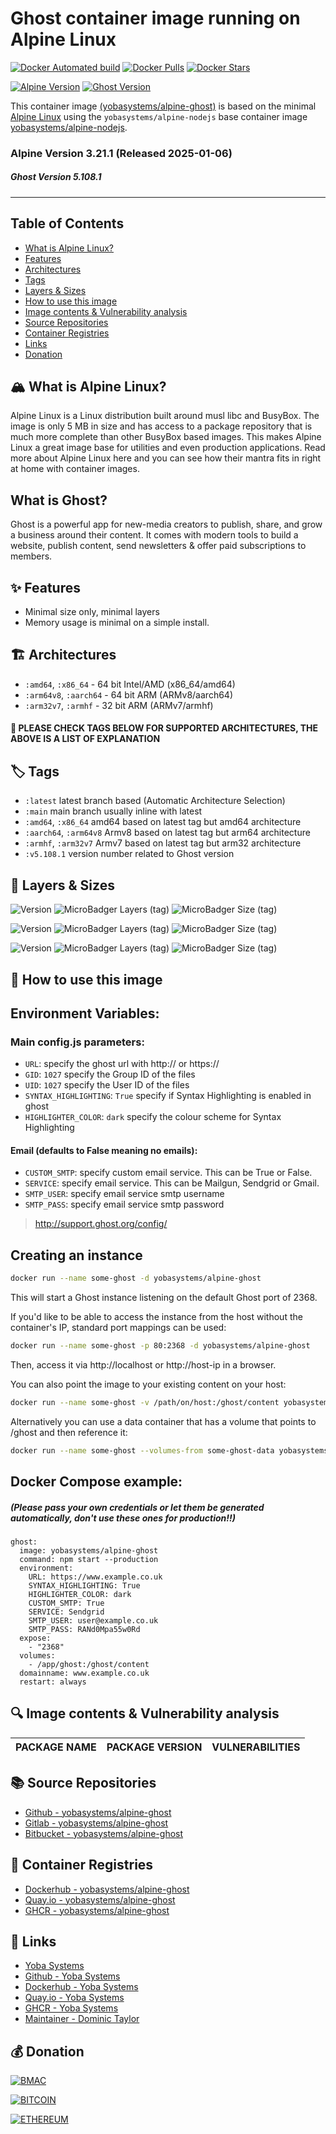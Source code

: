 # Ghost container image running on Alpine Linux

[![Docker Automated build](https://img.shields.io/docker/automated/yobasystems/alpine-ghost.svg?style=for-the-badge&logo=docker)](https://hub.docker.com/r/yobasystems/alpine-ghost/)
[![Docker Pulls](https://img.shields.io/docker/pulls/yobasystems/alpine-ghost.svg?style=for-the-badge&logo=docker)](https://hub.docker.com/r/yobasystems/alpine-ghost/)
[![Docker Stars](https://img.shields.io/docker/stars/yobasystems/alpine-ghost.svg?style=for-the-badge&logo=docker)](https://hub.docker.com/r/yobasystems/alpine-ghost/)

[![Alpine Version](https://img.shields.io/badge/Alpine%20version-v3.21.1-green.svg?style=for-the-badge&logo=alpine-linux)](https://alpinelinux.org/)
[![Ghost Version](https://img.shields.io/badge/Ghost%20version-v5.108.1-green.svg?style=for-the-badge)](https://ghost.org/)


This container image [(yobasystems/alpine-ghost)](https://hub.docker.com/r/yobasystems/alpine-ghost/) is based on the minimal [Alpine Linux](http://alpinelinux.org/) using the ```yobasystems/alpine-nodejs``` base container image [yobasystems/alpine-nodejs](https://hub.docker.com/r/yobasystems/alpine-nodejs/).

### Alpine Version 3.21.1 (Released 2025-01-06)
##### Ghost Version 5.108.1

----

## Table of Contents

- [What is Alpine Linux?](#what-is-alpine-linux)
- [Features](#features)
- [Architectures](#architectures)
- [Tags](#tags)
- [Layers & Sizes](#layers--sizes)
- [How to use this image](#how-to-use-this-image)
- [Image contents & Vulnerability analysis](#image-contents--vulnerability-analysis)
- [Source Repositories](#source-repositories)
- [Container Registries](#container-registries)
- [Links](#links)
- [Donation](#donation)


## 🏔️ What is Alpine Linux?
Alpine Linux is a Linux distribution built around musl libc and BusyBox. The image is only 5 MB in size and has access to a package repository that is much more complete than other BusyBox based images. This makes Alpine Linux a great image base for utilities and even production applications. Read more about Alpine Linux here and you can see how their mantra fits in right at home with container images.

## What is Ghost?
Ghost is a powerful app for new-media creators to publish, share, and grow a business around their content. It comes with modern tools to build a website, publish content, send newsletters & offer paid subscriptions to members.

## ✨ Features

* Minimal size only, minimal layers
* Memory usage is minimal on a simple install.


## 🏗️ Architectures

* ```:amd64```, ```:x86_64``` - 64 bit Intel/AMD (x86_64/amd64)
* ```:arm64v8```, ```:aarch64``` - 64 bit ARM (ARMv8/aarch64)
* ```:arm32v7```, ```:armhf``` - 32 bit ARM (ARMv7/armhf)

#### 📝 PLEASE CHECK TAGS BELOW FOR SUPPORTED ARCHITECTURES, THE ABOVE IS A LIST OF EXPLANATION

## 🏷️ Tags

* ```:latest``` latest branch based (Automatic Architecture Selection)
* ```:main``` main branch usually inline with latest
* ```:amd64```, ```:x86_64```  amd64 based on latest tag but amd64 architecture
* ```:aarch64```, ```:arm64v8``` Armv8 based on latest tag but arm64 architecture
* ```:armhf```, ```:arm32v7``` Armv7 based on latest tag but arm32 architecture
* ```:v5.108.1``` version number related to Ghost version

## 📏 Layers & Sizes

![Version](https://img.shields.io/badge/version-amd64-blue.svg?style=for-the-badge)
![MicroBadger Layers (tag)](https://img.shields.io/docker/layers/yobasystems/alpine-ghost/amd64.svg?style=for-the-badge)
![MicroBadger Size (tag)](https://img.shields.io/docker/image-size/yobasystems/alpine-ghost/amd64.svg?style=for-the-badge)

![Version](https://img.shields.io/badge/version-aarch64-blue.svg?style=for-the-badge)
![MicroBadger Layers (tag)](https://img.shields.io/docker/layers/yobasystems/alpine-ghost/aarch64.svg?style=for-the-badge)
![MicroBadger Size (tag)](https://img.shields.io/docker/image-size/yobasystems/alpine-ghost/aarch64.svg?style=for-the-badge)

![Version](https://img.shields.io/badge/version-armhf-blue.svg?style=for-the-badge)
![MicroBadger Layers (tag)](https://img.shields.io/docker/layers/yobasystems/alpine-ghost/armhf.svg?style=for-the-badge)
![MicroBadger Size (tag)](https://img.shields.io/docker/image-size/yobasystems/alpine-ghost/armhf.svg?style=for-the-badge)

## 🚀 How to use this image
## Environment Variables:

### Main config.js parameters:
* `URL`: specify the ghost url with http:// or https://
* `GID`: `1027` specify the Group ID of the files
* `UID`: `1027` specify the User ID of the files
* `SYNTAX_HIGHLIGHTING`: `True` specify if Syntax Highlighting is enabled in ghost
* `HIGHLIGHTER_COLOR`: `dark` specify the colour scheme for Syntax Highlighting

#### Email (defaults to False meaning no emails):
* `CUSTOM_SMTP`: specify custom email service. This can be True or False.
* `SERVICE`: specify email service. This can be Mailgun, Sendgrid or Gmail.
* `SMTP_USER`: specify email service smtp username
* `SMTP_PASS`: specify email service smtp password

> http://support.ghost.org/config/

## Creating an instance

```bash
docker run --name some-ghost -d yobasystems/alpine-ghost
```

This will start a Ghost instance listening on the default Ghost port of 2368.

If you'd like to be able to access the instance from the host without the container's IP, standard port mappings can be used:

```bash
docker run --name some-ghost -p 80:2368 -d yobasystems/alpine-ghost
```

Then, access it via http://localhost or http://host-ip in a browser.

You can also point the image to your existing content on your host:

```bash
docker run --name some-ghost -v /path/on/host:/ghost/content yobasystems/alpine-ghost
```

Alternatively you can use a data container that has a volume that points to /ghost and then reference it:

```bash
docker run --name some-ghost --volumes-from some-ghost-data yobasystems/alpine-ghost
```

## Docker Compose example:

##### (Please pass your own credentials or let them be generated automatically, don't use these ones for production!!)

```yalm
ghost:
  image: yobasystems/alpine-ghost
  command: npm start --production
  environment:
    URL: https://www.example.co.uk
    SYNTAX_HIGHLIGHTING: True
    HIGHLIGHTER_COLOR: dark
    CUSTOM_SMTP: True
    SERVICE: Sendgrid
    SMTP_USER: user@example.co.uk
    SMTP_PASS: RANd0Mpa55w0Rd
  expose:
    - "2368"
  volumes:
    - /app/ghost:/ghost/content
  domainname: www.example.co.uk
  restart: always
```

## 🔍 Image contents & Vulnerability analysis

| PACKAGE NAME          | PACKAGE VERSION | VULNERABILITIES |
|-----------------------|-----------------|-----------------|


## 📚 Source Repositories

* [Github - yobasystems/alpine-ghost](https://github.com/yobasystems/alpine-ghost)
* [Gitlab - yobasystems/alpine-ghost](https://gitlab.com/yobasystems/alpine-ghost)
* [Bitbucket - yobasystems/alpine-ghost](https://bitbucket.org/yobasystems/alpine-ghost/)


## 🐳 Container Registries

* [Dockerhub - yobasystems/alpine-ghost](https://hub.docker.com/r/yobasystems/alpine-ghost/)
* [Quay.io - yobasystems/alpine-ghost](https://quay.io/repository/yobasystems/alpine-ghost)
* [GHCR - yobasystems/alpine-ghost](https://ghcr.io/yobasystems/alpine-ghost)


## 🔗 Links

* [Yoba Systems](https://yoba.systems/)
* [Github - Yoba Systems](https://github.com/yobasystems/)
* [Dockerhub - Yoba Systems](https://hub.docker.com/u/yobasystems/)
* [Quay.io - Yoba Systems](https://quay.io/organization/yobasystems)
* [GHCR - Yoba Systems](https://ghcr.io/yobasystems)
* [Maintainer - Dominic Taylor](https://github.com/dominictayloruk)

## 💰 Donation

[![BMAC](https://img.shields.io/badge/BUY%20ME%20A%20COFFEE-£5-blue.svg?style=for-the-badge&logo=buy-me-a-coffee)](https://www.buymeacoffee.com/dominictayloruk?new=1)

[![BITCOIN](https://img.shields.io/badge/BTC-bc1q7hy8qmyvq7rw6slrna7yffcdnj9rcg4e9xjecc-blue.svg?style=for-the-badge&logo=bitcoin)](bitcoin:bc1q7hy8qmyvq7rw6slrna7yffcdnj9rcg4e9xjecc)

[![ETHEREUM](https://img.shields.io/badge/ETH-0xb6bE2e4da3d86b50Bdae1F9B6960c23dd87C532C-blue.svg?style=for-the-badge&logo=ethereum)](ethereum:0xb6bE2e4da3d86b50Bdae1F9B6960c23dd87C532C)
